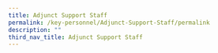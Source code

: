 ```yaml
---
title: Adjunct Support Staff
permalink: /key-personnel/Adjunct-Support-Staff/permalink
description: ""
third_nav_title: Adjunct Support Staff
---
```

